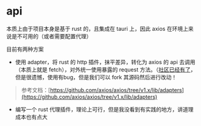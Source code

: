 # api

本质上由于项目本身是基于 rust 的，且集成在 tauri 上，因此 axios 在环境上来说是不可用的（或者需要配置代理）

目前有两种方案

- 使用 adapter，将 rust 的 http 插件，抹平差异，转化为 axios 的 api 去调用（本质上就是 fetch），对外统一使用暴露的 request 方法。（[社区已经有了](https://github.com/ismailkarsli/axios-tauri-adapter)，但是很遗憾，使用有bug，但是我们可以 fork 其源码然后进行改动！
  
> 参考文档：[https://github.com/axios/axios/tree/v1.x/lib/adapters](https://github.com/axios/axios/tree/v1.x/lib/adapters)

- 编写一个 rust 代理插件，理论上可行，但是我没看到有实践的地方，讲道理成本也有点大